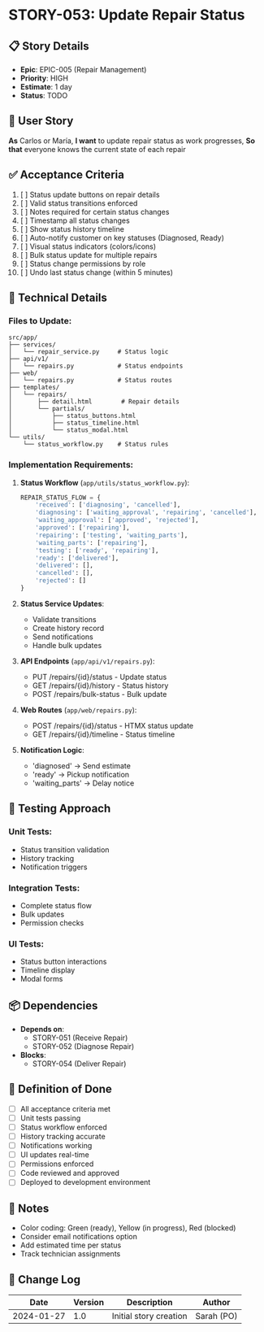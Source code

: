 # STORY-053: Update Repair Status

## 📋 Story Details
- **Epic**: EPIC-005 (Repair Management)
- **Priority**: HIGH
- **Estimate**: 1 day
- **Status**: TODO

## 🎯 User Story
**As** Carlos or María,
**I want** to update repair status as work progresses,
**So that** everyone knows the current state of each repair

## ✅ Acceptance Criteria
1. [ ] Status update buttons on repair details
2. [ ] Valid status transitions enforced
3. [ ] Notes required for certain status changes
4. [ ] Timestamp all status changes
5. [ ] Show status history timeline
6. [ ] Auto-notify customer on key statuses (Diagnosed, Ready)
7. [ ] Visual status indicators (colors/icons)
8. [ ] Bulk status update for multiple repairs
9. [ ] Status change permissions by role
10. [ ] Undo last status change (within 5 minutes)

## 🔧 Technical Details

### Files to Update:
```
src/app/
├── services/
│   └── repair_service.py     # Status logic
├── api/v1/
│   └── repairs.py            # Status endpoints
├── web/
│   └── repairs.py            # Status routes
├── templates/
│   └── repairs/
│       ├── detail.html        # Repair details
│       └── partials/
│           ├── status_buttons.html
│           ├── status_timeline.html
│           └── status_modal.html
└── utils/
    └── status_workflow.py    # Status rules
```

### Implementation Requirements:

1. **Status Workflow** (`app/utils/status_workflow.py`):
   ```python
   REPAIR_STATUS_FLOW = {
       'received': ['diagnosing', 'cancelled'],
       'diagnosing': ['waiting_approval', 'repairing', 'cancelled'],
       'waiting_approval': ['approved', 'rejected'],
       'approved': ['repairing'],
       'repairing': ['testing', 'waiting_parts'],
       'waiting_parts': ['repairing'],
       'testing': ['ready', 'repairing'],
       'ready': ['delivered'],
       'delivered': [],
       'cancelled': [],
       'rejected': []
   }
   ```

2. **Status Service Updates**:
   - Validate transitions
   - Create history record
   - Send notifications
   - Handle bulk updates

3. **API Endpoints** (`app/api/v1/repairs.py`):
   - PUT /repairs/{id}/status - Update status
   - GET /repairs/{id}/history - Status history
   - POST /repairs/bulk-status - Bulk update

4. **Web Routes** (`app/web/repairs.py`):
   - POST /repairs/{id}/status - HTMX status update
   - GET /repairs/{id}/timeline - Status timeline

5. **Notification Logic**:
   - 'diagnosed' → Send estimate
   - 'ready' → Pickup notification
   - 'waiting_parts' → Delay notice

## 🧪 Testing Approach

### Unit Tests:
- Status transition validation
- History tracking
- Notification triggers

### Integration Tests:
- Complete status flow
- Bulk updates
- Permission checks

### UI Tests:
- Status button interactions
- Timeline display
- Modal forms

## 📦 Dependencies
- **Depends on**:
  - STORY-051 (Receive Repair)
  - STORY-052 (Diagnose Repair)
- **Blocks**:
  - STORY-054 (Deliver Repair)

## 🎯 Definition of Done
- [ ] All acceptance criteria met
- [ ] Unit tests passing
- [ ] Status workflow enforced
- [ ] History tracking accurate
- [ ] Notifications working
- [ ] UI updates real-time
- [ ] Permissions enforced
- [ ] Code reviewed and approved
- [ ] Deployed to development environment

## 📝 Notes
- Color coding: Green (ready), Yellow (in progress), Red (blocked)
- Consider email notifications option
- Add estimated time per status
- Track technician assignments

## 🔄 Change Log
| Date | Version | Description | Author |
|------|---------|-------------|--------|
| 2024-01-27 | 1.0 | Initial story creation | Sarah (PO) |
